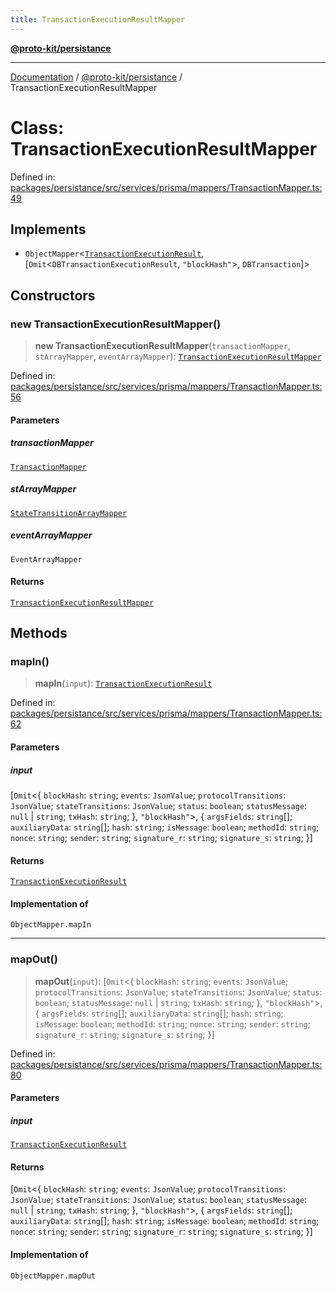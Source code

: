 ```yaml
---
title: TransactionExecutionResultMapper
---
```


[**@proto-kit/persistance**](../README.md)

***

[Documentation](../../../README.md) / [@proto-kit/persistance](../README.md) / TransactionExecutionResultMapper

# Class: TransactionExecutionResultMapper

Defined in: [packages/persistance/src/services/prisma/mappers/TransactionMapper.ts:49](https://github.com/proto-kit/framework/blob/b953c754e500c62f01fbbd6d09adfb2f5577269d/packages/persistance/src/services/prisma/mappers/TransactionMapper.ts#L49)

## Implements

- `ObjectMapper`\<[`TransactionExecutionResult`](../../sequencer/interfaces/TransactionExecutionResult.md), \[`Omit`\<`DBTransactionExecutionResult`, `"blockHash"`\>, `DBTransaction`\]\>

## Constructors

### new TransactionExecutionResultMapper()

> **new TransactionExecutionResultMapper**(`transactionMapper`, `stArrayMapper`, `eventArrayMapper`): [`TransactionExecutionResultMapper`](TransactionExecutionResultMapper.md)

Defined in: [packages/persistance/src/services/prisma/mappers/TransactionMapper.ts:56](https://github.com/proto-kit/framework/blob/b953c754e500c62f01fbbd6d09adfb2f5577269d/packages/persistance/src/services/prisma/mappers/TransactionMapper.ts#L56)

#### Parameters

##### transactionMapper

[`TransactionMapper`](TransactionMapper.md)

##### stArrayMapper

[`StateTransitionArrayMapper`](StateTransitionArrayMapper.md)

##### eventArrayMapper

`EventArrayMapper`

#### Returns

[`TransactionExecutionResultMapper`](TransactionExecutionResultMapper.md)

## Methods

### mapIn()

> **mapIn**(`input`): [`TransactionExecutionResult`](../../sequencer/interfaces/TransactionExecutionResult.md)

Defined in: [packages/persistance/src/services/prisma/mappers/TransactionMapper.ts:62](https://github.com/proto-kit/framework/blob/b953c754e500c62f01fbbd6d09adfb2f5577269d/packages/persistance/src/services/prisma/mappers/TransactionMapper.ts#L62)

#### Parameters

##### input

\[`Omit`\<\{ `blockHash`: `string`; `events`: `JsonValue`; `protocolTransitions`: `JsonValue`; `stateTransitions`: `JsonValue`; `status`: `boolean`; `statusMessage`: `null` \| `string`; `txHash`: `string`; \}, `"blockHash"`\>, \{ `argsFields`: `string`[]; `auxiliaryData`: `string`[]; `hash`: `string`; `isMessage`: `boolean`; `methodId`: `string`; `nonce`: `string`; `sender`: `string`; `signature_r`: `string`; `signature_s`: `string`; \}\]

#### Returns

[`TransactionExecutionResult`](../../sequencer/interfaces/TransactionExecutionResult.md)

#### Implementation of

`ObjectMapper.mapIn`

***

### mapOut()

> **mapOut**(`input`): \[`Omit`\<\{ `blockHash`: `string`; `events`: `JsonValue`; `protocolTransitions`: `JsonValue`; `stateTransitions`: `JsonValue`; `status`: `boolean`; `statusMessage`: `null` \| `string`; `txHash`: `string`; \}, `"blockHash"`\>, \{ `argsFields`: `string`[]; `auxiliaryData`: `string`[]; `hash`: `string`; `isMessage`: `boolean`; `methodId`: `string`; `nonce`: `string`; `sender`: `string`; `signature_r`: `string`; `signature_s`: `string`; \}\]

Defined in: [packages/persistance/src/services/prisma/mappers/TransactionMapper.ts:80](https://github.com/proto-kit/framework/blob/b953c754e500c62f01fbbd6d09adfb2f5577269d/packages/persistance/src/services/prisma/mappers/TransactionMapper.ts#L80)

#### Parameters

##### input

[`TransactionExecutionResult`](../../sequencer/interfaces/TransactionExecutionResult.md)

#### Returns

\[`Omit`\<\{ `blockHash`: `string`; `events`: `JsonValue`; `protocolTransitions`: `JsonValue`; `stateTransitions`: `JsonValue`; `status`: `boolean`; `statusMessage`: `null` \| `string`; `txHash`: `string`; \}, `"blockHash"`\>, \{ `argsFields`: `string`[]; `auxiliaryData`: `string`[]; `hash`: `string`; `isMessage`: `boolean`; `methodId`: `string`; `nonce`: `string`; `sender`: `string`; `signature_r`: `string`; `signature_s`: `string`; \}\]

#### Implementation of

`ObjectMapper.mapOut`

